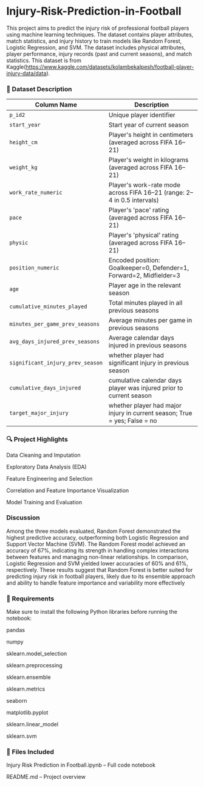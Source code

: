 # Injury-Risk-Prediction-in-Football
This project aims to predict the injury risk of professional football players using machine learning techniques. 
The dataset contains player attributes, match statistics, and injury history to train models like Random Forest, Logistic Regression, and SVM.
The dataset includes physical attributes, player performance, injury records (past and current seasons), and match statistics.
This dataset is from Kaggle(https://www.kaggle.com/datasets/kolambekalpesh/football-player-injury-data/data).

### 📘 Dataset Description

| **Column Name**                   | **Description**                                                                 |
|----------------------------------|---------------------------------------------------------------------------------|
| `p_id2`                           | Unique player identifier                                                       |
| `start_year`                      | Start year of current season                                                   |
| `height_cm`                       | Player's height in centimeters (averaged across FIFA 16–21)                    |
| `weight_kg`                       | Player's weight in kilograms (averaged across FIFA 16–21)                      |
| `work_rate_numeric`               | Player's work-rate mode across FIFA 16–21 (range: 2–4 in 0.5 intervals)        |
| `pace`                            | Player's 'pace' rating (averaged across FIFA 16–21)                            |
| `physic`                          | Player's 'physical' rating (averaged across FIFA 16–21)                        |
| `position_numeric`                | Encoded position: Goalkeeper=0, Defender=1, Forward=2, Midfielder=3            |
| `age`                             | Player age in the relevant season                                              |
| `cumulative_minutes_played`       | Total minutes played in all previous seasons                                   |
| `minutes_per_game_prev_seasons`  | Average minutes per game in previous seasons                                   |
| `avg_days_injured_prev_seasons`  | Average calendar days injured in previous seasons                             |
|`significant_injury_prev_season`  | whether player had significant injury in previous season                       |
|`cumulative_days_injured`          | cumulative calendar days player was injured prior to current season           |
|`target_major_injury`              | whether player had major injury in current season; True = yes; False = no     |

### 🔍 Project Highlights
Data Cleaning and Imputation

Exploratory Data Analysis (EDA)

Feature Engineering and Selection

Correlation and Feature Importance Visualization

Model Training and Evaluation

### Discussion
Among the three models evaluated, Random Forest demonstrated the highest predictive accuracy, outperforming both Logistic Regression and Support Vector Machine (SVM). The Random Forest model achieved an accuracy of 67%, indicating its strength in handling complex interactions between features and managing non-linear relationships. In comparison, Logistic Regression and SVM yielded lower accuracies of 60% and 61%, respectively. These results suggest that Random Forest is better suited for predicting injury risk in football players, likely due to its ensemble approach and ability to handle feature importance and variability more effectively

### 🧰 Requirements
Make sure to install the following Python libraries before running the notebook:

pandas 

numpy

sklearn.model_selection 

sklearn.preprocessing 

sklearn.ensemble 

sklearn.metrics 

seaborn  

matplotlib.pyplot 

sklearn.linear_model  

sklearn.svm  


### 📂 Files Included
Injury Risk Prediction in Football.ipynb – Full code notebook

README.md – Project overview
